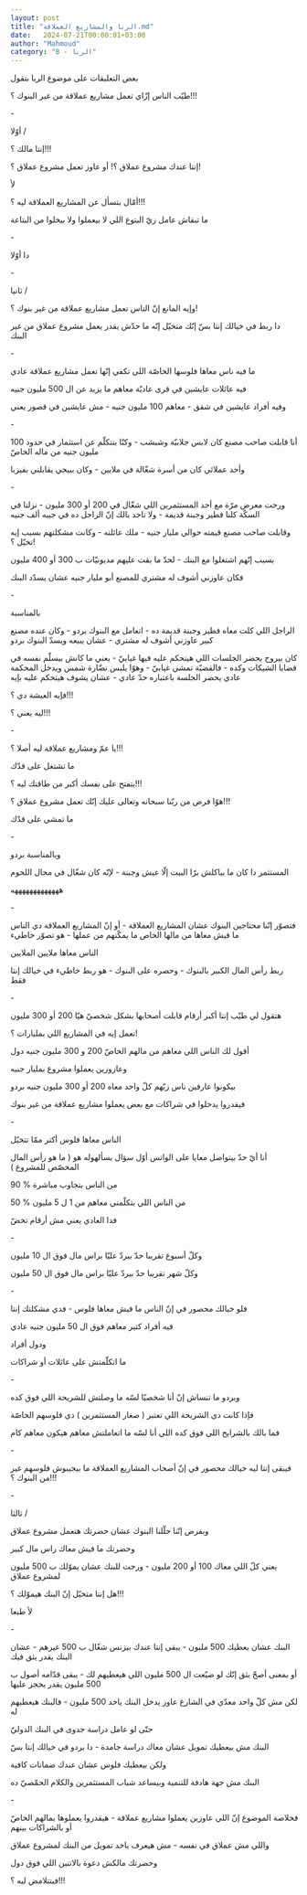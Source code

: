 ```yaml
---
layout: post
title: "الربا والمشاريع العملاقة.md"
date:   2024-07-21T00:00:01+03:00
author: "Mahmoud"
category: "8 - الربا"
---
```

بعض التعليقات على موضوع الربا بتقول

طيّب الناس إزّاي تعمل مشاريع عملاقة من غير البنوك
؟!!!

\-

أوّلا /

إنتا مالك ؟!!!

إنتا عندك مشروع عملاق ؟! أو عاوز تعمل مشروع عملاق
؟!

لأ

أمّال بتسأل عن المشاريع العملاقة ليه ؟!!!

ما تبقاش عامل زيّ البتوع اللي لا بيعملوا ولا بيخلوا من
البتاعة

\-

دا أوّلا

\-

ثانيا /

وإيه المانع إنّ الناس تعمل مشاريع عملاقة من غير بنوك
؟!

دا ربط في خيالك إنتا بسّ إنّك متخيّل إنّه ما حدّش يقدر يعمل
مشروع عملاق من غير البنك

\-

ما فيه ناس معاها فلوسها الخاصّة اللي تكفي إنّها تعمل
مشاريع عملاقة عادي

فيه عائلات عايشين في قرى عاديّة معاهم ما يزيد عن ال 500
مليون جنيه

وفيه أفراد عايشين في شقق - معاهم 100 مليون جنيه - مش
عايشين في قصور يعني

\-

أنا قابلت صاحب مصنع كان لابس جلابيّة وشبشب - وكنّا بنتكلّم
عن استثمار في حدود 100 مليون جنيه من ماله الخاصّ

وأحد عملائي كان من أسرة شغّالة في ملايين - وكان بييجي
يقابلني بفيزبا

\-

ورحت معرض مرّة مع أحد المستثمرين اللي شغّال في 200 أو 300
مليون - نزلنا في السكّة كلنا فطير وجبنة قديمة - ولا تاخد بالك إنّ الراجل
ده في جيبه ألف جنيه

وقابلت صاحب مصنع قيمته حوالي مليار جنيه - ملك عائلته -
وكانت مشكلتهم بسبب إيه تخيّل ؟!

بسبب إنّهم اشتغلوا مع البنك - لحدّ ما بقت عليهم مديونيّات ب
300 أو 400 مليون

فكان عاوزني أشوف له مشتري للمصنع أبو مليار جنيه عشان
يسدّد البنك

\-

بالمناسبة

الراجل اللي كلت معاه فطير وجبنة قديمة ده - اتعامل مع
البنوك بردو - وكان عنده مصنع كبير عاوزني أشوف له مشتري - عشان يبيعه ويسدّ
البنوك بردو

كان بيروح يحضر الجلسات اللي هيتحكم عليه فيها غيابيّ -
يعني ما كانش بيسلّم نفسه في قضايا الشيكات وكده - فالقضيّة تمشي غيابيّ -
وهوّا يلبس نضّارة شمس ويدخل المحكمة عادي يحضر الجلسة باعتباره حدّ عادي -
عشان يشوف هيتحكم عليه بإيه

فإيه العيشة دي ؟!!!

ليه يعني ؟!!!

\-

يا عمّ ومشاريع عملاقة ليه أصلا ؟!!!

ما تشتغل على قدّك

بتفتح على نفسك أكبر من طاقتك ليه ؟!!!

هوّا فرض من ربّنا سبحانه وتعالى عليك إنّك تعمل مشروع عملاق
؟!!!

ما تمشي على قدّك

\-

وبالمناسبة بردو

المستثمر دا كان ما بياكلش برّا البيت إلّا عيش وجبنة - لإنّه
كان شغّال في مجال اللحوم

هههههههههههههه

\-

فتصوّر إنّنا محتاجين البنوك عشان المشاريع العملاقة - أو إنّ
المشاريع العملاقة دي الناس ما فيش معاها من مالها الخاص ما يمكّنهم من
عملها - هو تصوّر خاطيء

الناس معاها ملايين الملايين

ربط رأس المال الكبير بالبنوك - وحصره على البنوك - هو ربط
خاطيء في خيالك إنتا فقط

\-

هتقول لي طيّب إنتا أكبر أرقام قابلت أصحابها بشكل شخصيّ هيّا
200 أو 300 مليون

نعمل إيه في المشاريع اللي بمليارات ؟!

أقول لك الناس اللي معاهم من مالهم الخاصّ 200 و 300 مليون
جنيه دول

وعازوزين يعملوا مشروع بمليار جنيه

بيكونوا عارفين ناس زيّهم كلّ واحد معاه 200 أو 300 مليون
جنيه بردو

فيقدروا يدخلوا في شراكات مع بعض يعملوا مشاريع عملاقة من
غير بنوك

\-

الناس معاها فلوس أكتر ممّا تتخيّل

أنا أيّ حدّ بيتواصل معايا على الواتس أوّل سؤال بسألهوله هو
( ما هو رأس المال المخصّص للمشروع )

90 % من الناس بتجاوب مباشرة

50 % من الناس اللي بتكلّمني معاهم من 1 ل 5 مليون

فدا العادي يعني مش أرقام تخضّ

\-

وكلّ أسبوع تقريبا حدّ بيردّ عليّا براس مال فوق ال 10
مليون

وكلّ شهر تقريبا حدّ بيردّ عليّا براس مال فوق ال 50
مليون

\-

فلو خيالك محصور في إنّ الناس ما فيش معاها فلوس - فدي
مشكلتك إنتا

فيه أفراد كتير معاهم فوق ال 50 مليون جنيه عادي

ودول أفراد

ما اتكلّمتش على عائلات أو شراكات

\-

وبردو ما تنساش إنّ أنا شخصيّا لسّه ما وصلتش للشريحة اللي
فوق كده

فإذا كانت دي الشريحة اللي تعتبر ( صغار المستثمرين ) دي
فلوسهم الخاصّة

فما بالك بالشرايح اللي فوق كده اللي أنا لسّه ما اتعاملتش
معاهم هيكون معاهم كام

\-

فيبقى إنتا ليه خيالك محصور في إنّ أصحاب المشاريع العملاقة
ما بيجيبوش فلوسهم غير من البنوك ؟!!!

\-

ثالثا /

وبفرض إنّنا حلّلنا البنوك عشان حضرتك هتعمل مشروع
عملاق

وحضرتك ما فيش معاك راس مال كبير

يعني كلّ اللي معاك 100 أو 200 مليون - ورحت للبنك عشان
يموّلك ب 500 مليون لمشروع عملاق

هل إنتا متخيّل إنّ البنك هيموّلك ؟!!!

لأ طبعا

\-

البنك عشان يعطيك 500 مليون - يبقى إنتا عندك بيزنس شغّال ب
500 غيرهم - عشان البنك يقدر يثق فيك

أو بمعنى أصحّ يثق إنّك لو ضيّعت ال 500 مليون اللي هيعطيهم
لك - يبقى قدّامه أصول ب 500 مليون يقدر يحجز عليها

لكن مش كلّ واحد معدّي في الشارع عاوز يدخل البنك ياخد 500
مليون - فالبنك هيعطيهم له

حتّى لو عامل دراسة جدوى في البنك الدوليّ

البنك مش بيعطيك تمويل عشان معاك دراسة جامدة - دا بردو في
خيالك إنتا بسّ

ولكن بيعطيك فلوس عشان عندك ضمانات كافية

البنك مش جهة هادفة للتنمية وبيساعد شباب المستثمرين
والكلام الحمّصيّ ده

\-

فخلاصة الموضوع إنّ اللي عاوزين يعملوا مشاريع عملاقة -
هيقدروا يعملوها بمالهم الخاصّ أو بالشراكات بينهم

واللي مش عملاق في نفسه - مش هيعرف ياخد تمويل من البنك
لمشروع عملاق

وحضرتك مالكش دعوة بالاتنين اللي فوق دول

فبتتلامض ليه ؟!!!
